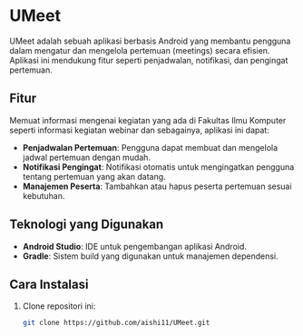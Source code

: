 # UMeet

UMeet adalah sebuah aplikasi berbasis Android yang membantu pengguna dalam mengatur dan mengelola pertemuan (meetings) secara efisien. Aplikasi ini mendukung fitur seperti penjadwalan, notifikasi, dan pengingat pertemuan.

## Fitur
Memuat informasi mengenai kegiatan yang ada di Fakultas Ilmu Komputer seperti informasi kegiatan webinar dan sebagainya, aplikasi ini dapat:

- **Penjadwalan Pertemuan**: Pengguna dapat membuat dan mengelola jadwal pertemuan dengan mudah.
- **Notifikasi Pengingat**: Notifikasi otomatis untuk mengingatkan pengguna tentang pertemuan yang akan datang.
- **Manajemen Peserta**: Tambahkan atau hapus peserta pertemuan sesuai kebutuhan.

## Teknologi yang Digunakan

- **Android Studio**: IDE untuk pengembangan aplikasi Android.
- **Gradle**: Sistem build yang digunakan untuk manajemen dependensi.

## Cara Instalasi

1. Clone repositori ini:
   ```bash
   git clone https://github.com/aishi11/UMeet.git
